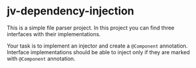 # jv-dependency-injection

This is a simple file parser project.
In this project you can find three interfaces with their implementations.

Your task is to implement an injector and create a `@Component` annotation. 
Interface implementations should be able to inject only if they are marked with `@Component` annotation.
